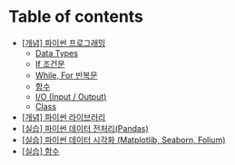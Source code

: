 # Table of contents

* [\[개념\] 파이썬 프로그래밍](README.md)
  * [Data Types](https://app.gitbook.com/o/CNGVrK9H35CNfG7bwZDc/s/HvBkoEtU90dxLFmJbPHk/)
  * [If 조건문](https://app.gitbook.com/o/CNGVrK9H35CNfG7bwZDc/s/Ro6cj42Y9Qsn075VFZSf/)
  * [While, For 반복문](https://app.gitbook.com/o/CNGVrK9H35CNfG7bwZDc/s/54hIQRYuORTOy06o0CBR/)
  * [함수](https://app.gitbook.com/o/CNGVrK9H35CNfG7bwZDc/s/U1yv4FYWwWDFVXp0Xo1A/)
  * [I/O (Input / Output)](https://app.gitbook.com/o/CNGVrK9H35CNfG7bwZDc/s/UsLN3j4fPFwwp0n2OPPu/)
  * [Class](https://app.gitbook.com/o/CNGVrK9H35CNfG7bwZDc/s/7dcM4DCVMsx8rmNtv9wW/)
* [\[개념\] 파이썬 라이브러리](undefined-1.md)
* [\[실습\] 파이썬 데이터 전처리(Pandas)](pandas.md)
* [\[실습\] 파이썬 데이터 시각화 (Matplotlib, Seaborn, Folium)](matplotlib-seaborn-folium.md)
* [\[실습\] 함수](undefined-2.md)
